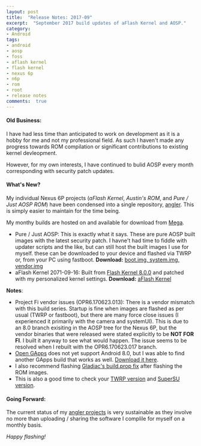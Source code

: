 ```yaml
---
layout: post
title:  "Release Notes: 2017-09"
excerpt:  "September 2017 build updates of aFlash Kernel and AOSP."
category:
- Android
tags:
- android
- aosp
- foss
- aflash kernel
- flash kernel
- nexus 6p
- n6p
- rom
- root
- release notes
comments:  true
---
```


#### Old Business:

I have had less time than anticipated to work on development as it is a hobby for me and not my professional field.  As such I haven't made any progress towards ROM compilation or significant contributions to existing kernel devleopment.

However, for my own interests, I have continued to bulid AOSP every month corresponding with security patch updates.


#### What's New?

My individual Nexus 6P projects (*aFlash Kernel*, *Austin's ROM*, and *Pure / Just AOSP ROM*) have been condensed into a single repository, [angler](https://github.com/savagezen/angler).  This is simply easier to maintain for the time being.

My monthy builds are hosted on and available for download from [Mega](https://mega.nz/fm/EypWSaJR).

- Pure / Just AOSP:  This is exactly what it says.  These are pure AOSP built images with the latest security patch.  I havne't had time to fiddle with updater scripts and the like, but can still host the built images I use for myself.  these can be downloaded to your device and flashed via TWRP or, from your PC using fastboot.  **Download:**  [boot.img, system.img, vendor.img](https://mega.nz/#F!UmxjEAya!HJUnR9-F8qjYUFbI_Y9nYw)
- aFlash Kernel 2071-09-16:  Built from [Flash Kernel 8.0.0](https://github.com/nathanchance/angler) and patched with my personalized kernel settings.  **Download:**  [aFlash Kernel](https://mega.nz/#F!1iYWCIwQ!91j96RoB4dcBvLSQCXw0_Q)

**Notes**:

- Project Fi vendor issues (OPR6.170623.013):  There is a vendor mismatch with this build series.  Startup is fine when images are flashed as per usual (TWRP or fastboot), but there are many force close issues (I experienced it primarily with the camera and systemUI).  This is due to an 8.0 branch exisiting in the AOSP tree for the Nexus 6P, but the vendor binaries that were released were stated explicitly to be **NOT FOR FI**.  I built it anyway to see what would happen. The issue seems to be resolved when I rebuilt with the OPR6.170623.017 branch.
- [Open GApps](http://opengapps.org/) does not yet support Android 8.0, but I was able to find another GApps build that works as well.  [Download it here](https://mega.nz/#F!UjQxgBxZ!GqjeySRzSKOR0E6j9xmI0A).
- I also recommend flashing [Gladiac's build.prop fix](https://mega.nz/#!wnhEXCRJ!zQBxQY1_F5mu0GtiBWDjN-StL409SuD9dpubww_4z1E) after flashing the ROM images.
- This is also a good time to check your [TWRP version](https://dl.twrp.me/angler/) and [SuperSU version](http://www.supersu.com/download).

#### Going Forward:

The current status of my [angler projects](https://github.com/savagezen/angler) is very sustainable as they involve no more than uploading / sharing the software I complile for myself on a monthly basis.

*Happy flashing!*